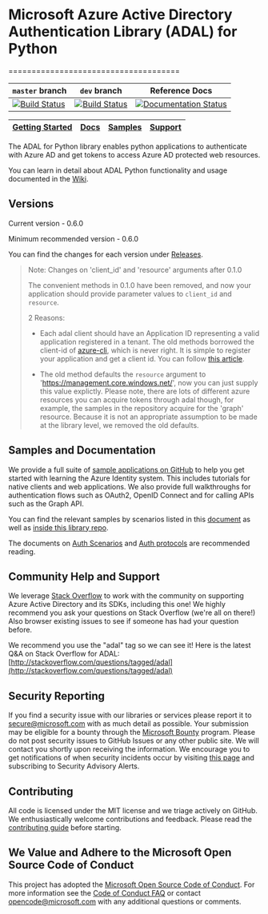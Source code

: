 # Microsoft Azure Active Directory Authentication Library (ADAL) for Python
=====================================

 `master` branch    | `dev` branch    | Reference Docs
--------------------|-----------------|---------------
[![Build Status](https://travis-ci.org/AzureAD/azure-activedirectory-library-for-python.svg?branch=master)](https://travis-ci.org/AzureAD/azure-activedirectory-library-for-python) | [![Build Status](https://travis-ci.org/AzureAD/azure-activedirectory-library-for-python.svg?branch=dev)](https://travis-ci.org/AzureAD/azure-activedirectory-library-for-python) | [![Documentation Status](https://readthedocs.org/projects/adal-python/badge/?version=latest)](https://adal-python.readthedocs.io/en/latest/?badge=latest)

|[Getting Started](https://github.com/AzureAD/azure-activedirectory-library-for-python/wiki)| [Docs](https://aka.ms/aaddev)| [Samples](https://github.com/azure-samples?query=active-directory)| [Support](README.md#community-help-and-support)
| --- | --- | --- | --- |


The ADAL for Python library enables python applications to authenticate with Azure AD and get tokens to access Azure AD protected web resources.

You can learn in detail about ADAL Python functionality and usage documented in the [Wiki](https://github.com/AzureAD/azure-activedirectory-library-for-python/wiki).

## Versions
Current version - 0.6.0

Minimum recommended version - 0.6.0

You can find the changes for each version under [Releases](https://github.com/AzureAD/azure-activedirectory-library-for-python/releases).

> Note: Changes on 'client_id' and 'resource' arguments after 0.1.0
>
>The convenient methods in 0.1.0 have been removed, and now your application should provide parameter values to `client_id` and `resource`.
>
>2 Reasons:
>
>* Each adal client should have an Application ID representing a valid application registered in a tenant. The old methods borrowed the client-id of [azure-cli](https://github.com/Azure/azure-xplat-cli), which is never right. It is simple to register your application and get a client id. You can follow [this article](https://docs.microsoft.com/en-us/azure/active-directory/develop/active-directory-integrating-applications).
>
>* The old method defaults the `resource` argument to 'https://management.core.windows.net/', now you can just supply this value explictly. Please note, there are lots of different azure resources you can acquire tokens through adal though, for example, the samples in the repository acquire for the 'graph' resource. Because it is not an appropriate assumption to be made at the library level, we removed the old defaults.


## Samples and Documentation
We provide a full suite of [sample applications on GitHub](https://github.com/azure-samples?utf8=%E2%9C%93&q=active-directory&type=&language=) to help you get started with learning the Azure Identity system. This includes tutorials for native clients and web applications. We also provide full walkthroughs for authentication flows such as OAuth2, OpenID Connect and for calling APIs such as the Graph API.

You can find the relevant samples by scenarios listed in this [document](https://docs.microsoft.com/en-us/azure/active-directory/develop/active-directory-code-samples) as well as [inside this library repo](https://github.com/AzureAD/azure-activedirectory-library-for-python/tree/dev/sample).

The documents on [Auth Scenarios](https://docs.microsoft.com/en-us/azure/active-directory/develop/active-directory-authentication-scenarios#application-types-and-scenarios) and [Auth protocols](https://docs.microsoft.com/en-us/azure/active-directory/develop/active-directory-protocols-openid-connect-code) are recommended reading.

## Community Help and Support

We leverage [Stack Overflow](http://stackoverflow.com/) to work with the community on supporting Azure Active Directory and its SDKs, including this one! We highly recommend you ask your questions on Stack Overflow (we're all on there!) Also browser existing issues to see if someone has had your question before.

We recommend you use the "adal" tag so we can see it! Here is the latest Q&A on Stack Overflow for ADAL: [http://stackoverflow.com/questions/tagged/adal](http://stackoverflow.com/questions/tagged/adal)

## Security Reporting

If you find a security issue with our libraries or services please report it to [secure@microsoft.com](mailto:secure@microsoft.com) with as much detail as possible. Your submission may be eligible for a bounty through the [Microsoft Bounty](http://aka.ms/bugbounty) program. Please do not post security issues to GitHub Issues or any other public site. We will contact you shortly upon receiving the information. We encourage you to get notifications of when security incidents occur by visiting [this page](https://technet.microsoft.com/en-us/security/dd252948) and subscribing to Security Advisory Alerts.

## Contributing

All code is licensed under the MIT license and we triage actively on GitHub. We enthusiastically welcome contributions and feedback. Please read the [contributing guide](./contributing.md) before starting.

## We Value and Adhere to the Microsoft Open Source Code of Conduct

This project has adopted the [Microsoft Open Source Code of Conduct](https://opensource.microsoft.com/codeofconduct/). For more information see the [Code of Conduct FAQ](https://opensource.microsoft.com/codeofconduct/faq/) or contact [opencode@microsoft.com](mailto:opencode@microsoft.com) with any additional questions or comments.
